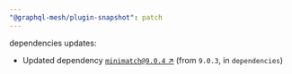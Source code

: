 ```yaml
---
"@graphql-mesh/plugin-snapshot": patch
---
```

dependencies updates:
  - Updated dependency [`minimatch@9.0.4` ↗︎](https://www.npmjs.com/package/minimatch/v/9.0.4) (from `9.0.3`, in `dependencies`)
